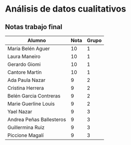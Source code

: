 # Análisis de datos cualitativos

## Notas trabajo final

| Alumno                   | Nota | Grupo  |
| -------------            | -    | -      |
| María Belén Aguer        | 10   | 1      |
| Laura Maneiro            | 10   | 1      |
| Gerardo Giomi            | 10   | 1      |
| Cantore Martín           | 10   | 1      |
| Ada Paula Nazar          | 9    | 2      |
| Cristina Herrera         | 9    | 2      |
| Belén Garcia Contreras   | 9    | 2      |
| Marie Guerline Louis     | 9    | 2      |
| Yael Nazar               | 9    | 3      |
| Andrea Peñas Ballesteros | 9    | 3      |
| Guillermina Ruiz         | 9    | 3      |
| Piccione Magalí          | 9    | 3      |

